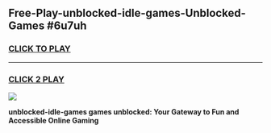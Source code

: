 
## Free-Play-unblocked-idle-games-Unblocked-Games #6u7uh
<h3>
<a href="https://news.freeplayer.one?title=unblocked-idle-games&ref=8M">CLICK TO PLAY</a></h3>
<hr>

<h3>
<a href="https://news.freeplayer.one?title=unblocked-idle-games&ref=8M">CLICK 2 PLAY</a>
  
</h3>

<a href="https://news.freeplayer.one?title=unblocked-idle-games&ref=8M"><img src="https://clearcache.store/games.png"></a>


**unblocked-idle-games games unblocked: Your Gateway to Fun and Accessible Online Gaming**

